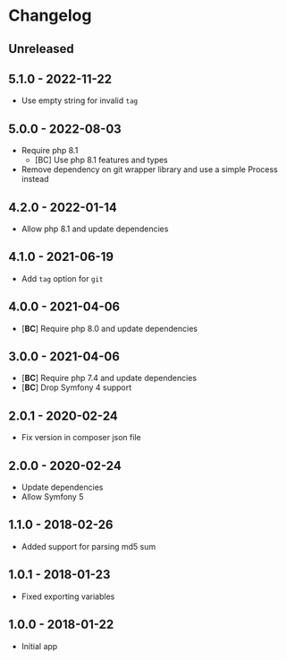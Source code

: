 # Changelog

<!-- There should always be "Unreleased" section at the beginning. -->

## Unreleased

## 5.1.0 - 2022-11-22
- Use empty string for invalid `tag`

## 5.0.0 - 2022-08-03
- Require php 8.1
  - [BC] Use php 8.1 features and types
- Remove dependency on git wrapper library and use a simple Process instead

## 4.2.0 - 2022-01-14
- Allow php 8.1 and update dependencies

## 4.1.0 - 2021-06-19
- Add `tag` option for `git`

## 4.0.0 - 2021-04-06
- [**BC**] Require php 8.0 and update dependencies

## 3.0.0 - 2021-04-06
- [**BC**] Require php 7.4 and update dependencies
- [**BC**] Drop Symfony 4 support

## 2.0.1 - 2020-02-24
- Fix version in composer json file

## 2.0.0 - 2020-02-24
- Update dependencies
- Allow Symfony 5

## 1.1.0 - 2018-02-26
- Added support for parsing md5 sum

## 1.0.1 - 2018-01-23
- Fixed exporting variables

## 1.0.0 - 2018-01-22
- Initial app
